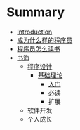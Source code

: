 # Summary

* [Introduction](README.md)
* [成为什么样的程序员](cheng-wei-shi-yao-yang-de-cheng-xu-yuan.md)
* [程序员怎么读书](cheng-xu-yuan-zen-yao-du-shu.md)
* [书海](shu-hai.md)
  * [程序设计](shu-hai/cheng-xu-she-ji.md)
    * [基础理论](shu-hai/cheng-xu-she-ji/ji-chu-li-lun.md)
      * [入门](shu-hai/cheng-xu-she-ji/ji-chu-li-lun/ru-men.md)
      * 必读
      * 扩展
  * 软件开发
  * 个人成长

